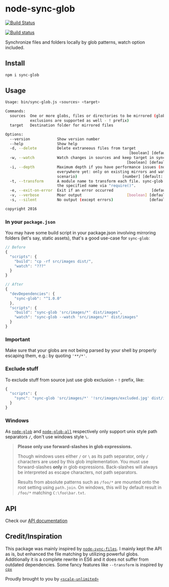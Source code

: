 # node-sync-glob

[![Build Status](https://travis-ci.org/AndyOGo/node-sync-glob.svg?branch=master)](https://travis-ci.org/AndyOGo/node-sync-glob)

[![Build status](https://ci.appveyor.com/api/projects/status/9i48hbtrfsy5sk1m/branch/master?svg=true)](https://ci.appveyor.com/project/AndyOGo/node-sync-glob/branch/master)

Synchronize files and folders locally by glob patterns, watch option included.

## Install

```sh
npm i sync-glob
```

## Usage

```sh
Usage: bin/sync-glob.js <sources> <target>

Commands:
  sources  One or more globs, files or directories to be mirrored (glob
           exclusions are supported as well - ! prefix)
  target   Destination folder for mirrored files

Options:
  --version            Show version number                             [boolean]
  --help               Show help                                       [boolean]
  -d, --delete         Delete extraneous files from target
                                                       [boolean] [default: true]
  -w, --watch          Watch changes in sources and keep target in sync
                                                      [boolean] [default: false]
  -i, --depth          Maximum depth if you have performance issues (not
                       everywhere yet: only on existing mirrors and watch
                       scenario)                    [number] [default: Infinity]
  -t, --transform      A module name to transform each file. sync-glob lookups
                       the specified name via "require()".              [string]
  -e, --exit-on-error  Exit if an error occurred                 [default: true]
  -v, --verbose        Moar output                    [boolean] [default: false]
  -s, --silent         No output (except errors)                [default: false]

copyright 2016
```

### In your `package.json`

You may have some build script in your package.json involving mirroring folders (let's say, static assets), that's a good use-case for `sync-glob`:

```js
// Before
{
  "scripts": {
    "build": "cp -rf src/images dist/",
    "watch": "???"
  }
}

// After
{
  "devDependencies": {
    "sync-glob": "^1.0.0"
  },
  "scripts": {
    "build": "sync-glob 'src/images/*' dist/images",
    "watch": "sync-glob --watch 'src/images/*' dist/images"
  }
}
```

### Important

Make sure that your globs are not being parsed by your shell by properly escaping them, e.g.: by quoting `'**/*'`.

### Exclude stuff

To exclude stuff from source just use glob exclusion - `!` prefix, like:
```js
{
  "scripts": {
    "sync": "sync-glob 'src/images/*' '!src/images/excluded.jpg' dist/images"
  }
}
```

### Windows

As [`node-glob`](https://www.npmjs.com/package/glob#windows) and [`node-glob-all`](https://www.npmjs.com/package/glob-all) respectively only support unix style path separators `/`, don't use windows style `\`.

> **Please only use forward-slashes in glob expressions.**
>
> Though windows uses either `/` or `\` as its path separator, only `/`
> characters are used by this glob implementation.  You must use
>forward-slashes **only** in glob expressions.  Back-slashes will always
> be interpreted as escape characters, not path separators.
>
> Results from absolute patterns such as `/foo/*` are mounted onto the
> root setting using `path.join`.  On windows, this will by default result
> in `/foo/*` matching `C:\foo\bar.txt`.

## API

Check our [API documentation](./API.md)

## Credit/Inspiration

This package was mainly inspired by [`node-sync-files`](https://github.com/byteclubfr/node-sync-files).
I mainly kept the API as is, but enhanced the file matching by utilizing powerful globs.
Additionally it is a complete rewrite in ES6 and it does not suffer from outdated dependencies.
Some fancy features like `--transform` is inspired by [`cpx`](https://www.npmjs.com/package/cpx)

Proudly brought to you by [`<scale-unlimited>`](http://www.scale-unlimited.com)
